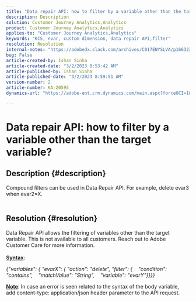 ```yaml
---
title: "Data repair API: how to filter by a variable other than the target variable?"
description: Description
solution: Customer Journey Analytics,Analytics
product: Customer Journey Analytics,Analytics
applies-to: "Customer Journey Analytics,Analytics"
keywords: "KCS, evar, custom dimension, data repair API,filter"
resolution: Resolution
internal-notes: "https://adobedx.slack.com/archives/C017ENYSLVA/p1663232879048209"
bug: False
article-created-by: Ishan Sinha
article-created-date: "3/2/2023 8:53:42 AM"
article-published-by: Ishan Sinha
article-published-date: "3/2/2023 8:59:51 AM"
version-number: 2
article-number: KA-20595
dynamics-url: "https://adobe-ent.crm.dynamics.com/main.aspx?forceUCI=1&pagetype=entityrecord&etn=knowledgearticle&id=e5adefb9-d7b8-ed11-83fe-6045bd0065f9"

---
```

# Data repair API: how to filter by a variable other than the target variable?

## Description {#description}

Compound filters can be used in Data Repair API. For example, delete evar3 when evar2=X.
<br> 

## Resolution {#resolution}

Data Repair API allows the filtering of variables other than the target variable. This is not available to all customers. Reach out to Adobe Customer Care for more information.<br> <br><u><b>Syntax</b></u>:

*{"variables": {
"evarX": {
"action": "delete",
"filter": {
   "condition": "contains",
   "matchValue": "String",
   "variable": "evarY"}}}}*

<u><b>Note</b></u>: In case an error is seen related to the syntax of the body variable, add content-type: application/json header parameter to the API request.